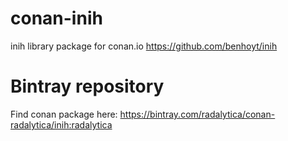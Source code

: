 # conan-inih
inih library package for conan.io https://github.com/benhoyt/inih

# Bintray repository
Find conan package here: https://bintray.com/radalytica/conan-radalytica/inih:radalytica

